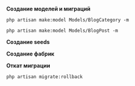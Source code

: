 **Создание моделей и миграций**

`php artisan make:model Models/BlogCategory -m`

`php artisan make:model Models/BlogPost -m`

**Создание seeds**

**Создание фабрик**

**Откат миграции**

`php artisan migrate:rollback`